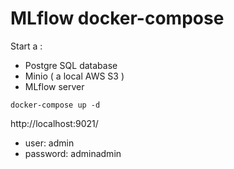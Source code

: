 # MLflow docker-compose

Start a :
 - Postgre SQL database
 - Minio ( a local AWS S3 )
 - MLflow server 

```shell
docker-compose up -d
```
http://localhost:9021/

- user: admin
- password: adminadmin

